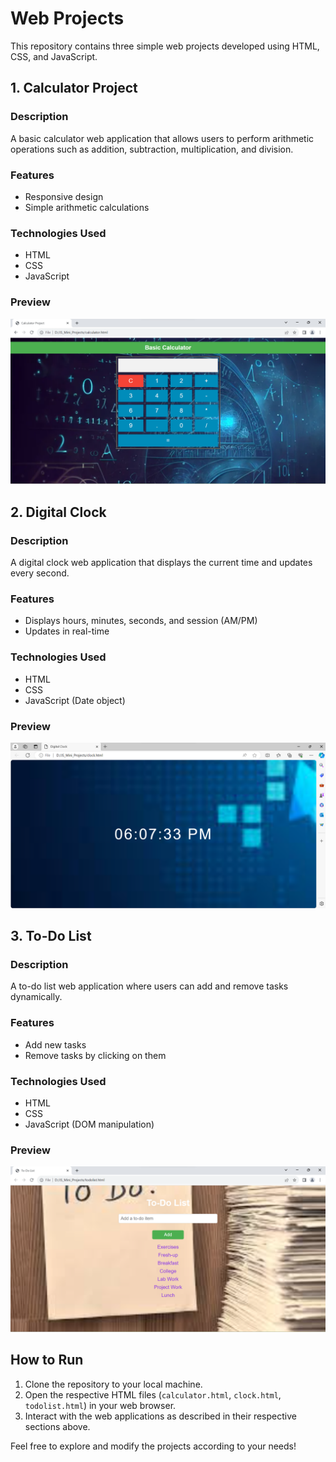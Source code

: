 # Web Projects

This repository contains three simple web projects developed using HTML, CSS, and JavaScript.

## 1. Calculator Project

### Description
A basic calculator web application that allows users to perform arithmetic operations such as addition, subtraction, multiplication, and division.

### Features
- Responsive design
- Simple arithmetic calculations

### Technologies Used
- HTML
- CSS
- JavaScript

### Preview
![Calculator Preview](/output/calculator.png)

## 2. Digital Clock

### Description
A digital clock web application that displays the current time and updates every second.

### Features
- Displays hours, minutes, seconds, and session (AM/PM)
- Updates in real-time

### Technologies Used
- HTML
- CSS
- JavaScript (Date object)

### Preview
![Clock Preview](/output/clock.png)

## 3. To-Do List

### Description
A to-do list web application where users can add and remove tasks dynamically.

### Features
- Add new tasks
- Remove tasks by clicking on them

### Technologies Used
- HTML
- CSS
- JavaScript (DOM manipulation)

### Preview
![To-Do List Preview](/output/todolist.png)

## How to Run
1. Clone the repository to your local machine.
2. Open the respective HTML files (`calculator.html`, `clock.html`, `todolist.html`) in your web browser.
3. Interact with the web applications as described in their respective sections above.

Feel free to explore and modify the projects according to your needs!
